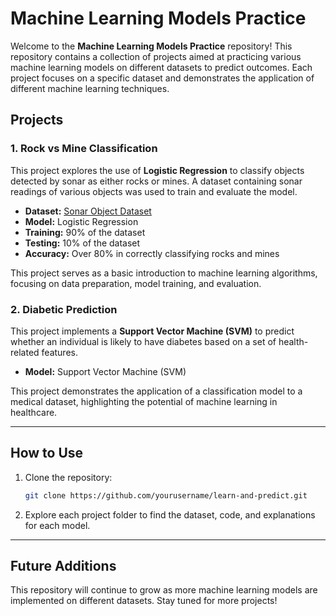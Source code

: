 # Machine Learning Models Practice

Welcome to the **Machine Learning Models Practice** repository! This repository contains a collection of projects aimed at practicing various machine learning models on different datasets to predict outcomes. Each project focuses on a specific dataset and demonstrates the application of different machine learning techniques.

## Projects

### 1. Rock vs Mine Classification
This project explores the use of **Logistic Regression** to classify objects detected by sonar as either rocks or mines. A dataset containing sonar readings of various objects was used to train and evaluate the model.

- **Dataset:** [Sonar Object Dataset](https://shorturl.at/fipwL)
- **Model:** Logistic Regression
- **Training:** 90% of the dataset
- **Testing:** 10% of the dataset
- **Accuracy:** Over 80% in correctly classifying rocks and mines

This project serves as a basic introduction to machine learning algorithms, focusing on data preparation, model training, and evaluation.

### 2. Diabetic Prediction
This project implements a **Support Vector Machine (SVM)** to predict whether an individual is likely to have diabetes based on a set of health-related features.

- **Model:** Support Vector Machine (SVM)

This project demonstrates the application of a classification model to a medical dataset, highlighting the potential of machine learning in healthcare.

---

## How to Use

1. Clone the repository:
   ```bash
   git clone https://github.com/yourusername/learn-and-predict.git
2. Explore each project folder to find the dataset, code, and explanations for each model.

---

## Future Additions
This repository will continue to grow as more machine learning models are implemented on different datasets. Stay tuned for more projects!
